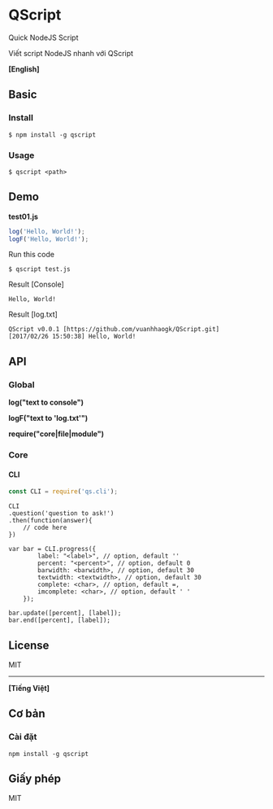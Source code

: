# QScript
Quick NodeJS Script

Viết script NodeJS nhanh với QScript

**[English]**

## Basic

### Install

```
$ npm install -g qscript
```

### Usage

```
$ qscript <path>
```

## Demo

**test01.js**

```js
log('Hello, World!');
logF('Hello, World!');
```

Run this code

```
$ qscript test.js
```

Result [Console]

```
Hello, World!
```

Result [log.txt]

```
QScript v0.0.1 [https://github.com/vuanhhaogk/QScript.git]
[2017/02/26 15:50:38] Hello, World!

```

## API

### Global

**log("text to console")**

**logF("text to 'log.txt'")**

**require("core|file|module")**

### Core

#### CLI

```js
const CLI = require('qs.cli');
```

```
CLI
.question('question to ask!')
.then(function(answer){
    // code here
})
```

```
var bar = CLI.progress({
        label: "<label>", // option, default ''
        percent: "<percent>", // option, default 0
        barwidth: <barwidth>, // option, default 30
        textwidth: <textwidth>, // option, default 30
        complete: <char>, // option, default =,
        imcomplete: <char>, // option, default ' '
    });

bar.update([percent], [label]);
bar.end([percent], [label]);
```


## License

MIT

***

**[Tiếng Việt]**

## Cơ bản

### Cài đặt

```
npm install -g qscript
```

## Giấy phép

MIT
